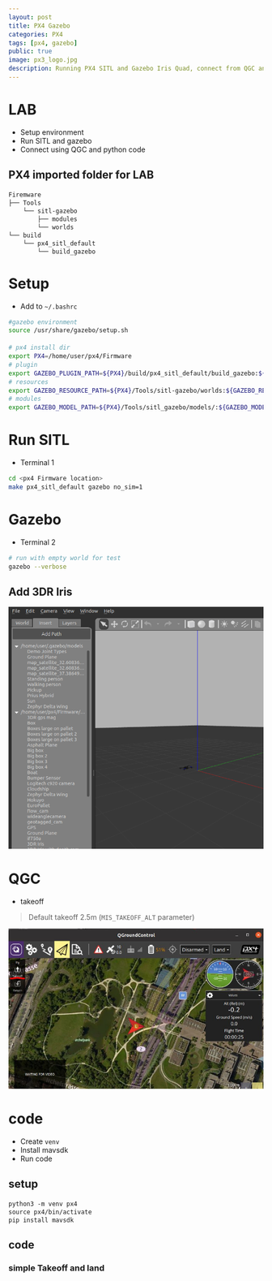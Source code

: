 ```yaml
---
layout: post
title: PX4 Gazebo
categories: PX4
tags: [px4, gazebo]
public: true
image: px3_logo.jpg
description: Running PX4 SITL and Gazebo Iris Quad, connect from QGC and code using python Drone-kit
---
```


# LAB
- Setup environment
- Run SITL and gazebo
- Connect using QGC and python code

## PX4 imported folder for LAB
```
Firemware
├── Tools
    └── sitl-gazebo
        ├── modules
        └── worlds
└── build
    └── px4_sitl_default
        └── build_gazebo
```

# Setup
- Add to `~/.bashrc`
  
```bash
#gazebo environment
source /usr/share/gazebo/setup.sh

# px4 install dir
export PX4=/home/user/px4/Firmware
# plugin
export GAZEBO_PLUGIN_PATH=${PX4}/build/px4_sitl_default/build_gazebo:${GAZEBO_PLUGIN_PATH}
# resources
export GAZEBO_RESOURCE_PATH=${PX4}/Tools/sitl-gazebo/worlds:${GAZEBO_RESOURCE_PATH}
# modules
export GAZEBO_MODEL_PATH=${PX4}/Tools/sitl_gazebo/models/:${GAZEBO_MODEL_PATH}

```

# Run SITL
- Terminal 1

```bash
cd <px4 Firmware location>
make px4_sitl_default gazebo no_sim=1
```

# Gazebo
- Terminal 2
  
```bash
# run with empty world for test
gazebo --verbose
```

## Add 3DR Iris
![](/images/2020-07-31-17-49-37.png)

# QGC
- takeoff
> Default takeoff 2.5m (`MIS_TAKEOFF_ALT` parameter)

![](/images/qgc_takeoff.jpeg)

# code
- Create `venv`
- Install mavsdk
- Run code

## setup
```
python3 -m venv px4
source px4/bin/activate
pip install mavsdk
```

## code
### simple Takeoff and land
```python

```